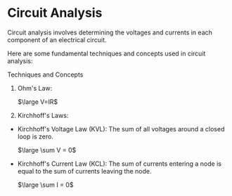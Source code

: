 # Circuit Analysis
Circuit analysis involves determining the voltages and currents in each component of an electrical circuit.

Here are some fundamental techniques and concepts used in circuit analysis:

Techniques and Concepts
1. Ohm's Law:
  
   $\large V=IR$

2. Kirchhoff's Laws:

- Kirchhoff's Voltage Law (KVL): The sum of all voltages around a closed loop is zero.

  $\large \sum V = 0$

- Kirchhoff's Current Law (KCL): The sum of currents entering a node is equal to the sum of currents leaving the node.

   $\large \sum I = 0$
